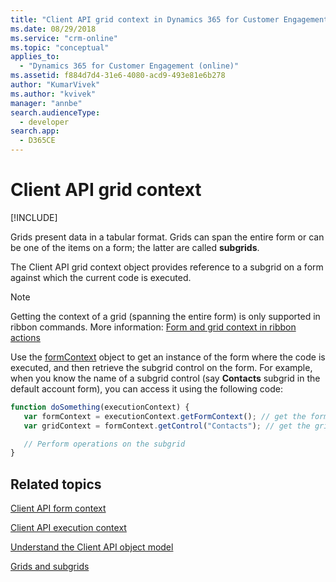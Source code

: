 ```yaml
---
title: "Client API grid context in Dynamics 365 for Customer Engagement| MicrosoftDocs"
ms.date: 08/29/2018
ms.service: "crm-online"
ms.topic: "conceptual"
applies_to: 
  - "Dynamics 365 for Customer Engagement (online)"
ms.assetid: f884d7d4-31e6-4080-acd9-493e81e6b278
author: "KumarVivek"
ms.author: "kvivek"
manager: "annbe"
search.audienceType: 
  - developer
search.app: 
  - D365CE
---
```

# Client API grid context

[!INCLUDE[](../../includes/cc_applies_to_update_9_0_0.md)]

Grids present data in a tabular format. Grids can span the entire form or can be one of the items on a form; the latter are called **subgrids**.

The Client API grid context object provides reference to a subgrid on a form against which the current code is executed. 

> [!NOTE]
> Getting the context of a grid (spanning the entire form) is only supported in ribbon commands. More information: [Form and grid context in ribbon actions](../customize-dev/pass-dynamics-365-data-page-parameter-ribbon-actions.md#form-and-grid-context-in-ribbon-actions)

Use the [formContext](clientapi-form-context.md) object to get an instance of the form where the code is executed, and then retrieve the subgrid control on the form. For example, when you know the name of a subgrid control (say **Contacts** subgrid in the default account form), you can access it using the following code:

```JavaScript
function doSomething(executionContext) {
   var formContext = executionContext.getFormContext(); // get the form Context
   var gridContext = formContext.getControl("Contacts"); // get the grid context

   // Perform operations on the subgrid
}
```

## Related topics

[Client API form context](clientapi-form-context.md)

[Client API execution context](clientapi-execution-context.md)

[Understand the Client API object model](understand-clientapi-object-model.md)

[Grids and subgrids](reference/grids.md)

 

